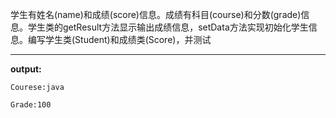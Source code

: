 学生有姓名(name)和成绩(score)信息。成绩有科目(course)和分数(grade)信息。学生类的getResult方法显示输出成绩信息，setData方法实现初始化学生信息。编写学生类(Student)和成绩类(Score)，并测试
****
**output:**
```
Courese:java

Grade:100
```
